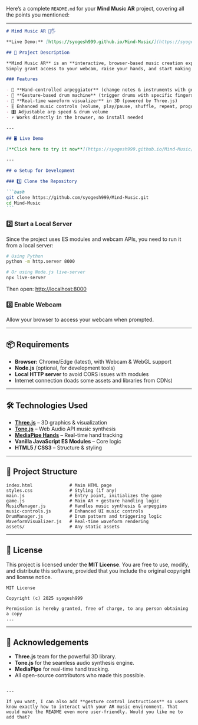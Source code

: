 Here’s a complete `README.md` for your **Mind Music AR** project, covering all the points you mentioned:

---

````markdown
# Mind Music AR 🎵🖐️

**Live Demo:** [https://syogesh999.github.io/Mind-Music/](https://syogesh999.github.io/Mind-Music/)

## 📖 Project Description

**Mind Music AR** is an **interactive, browser-based music creation experience** that uses **hand tracking** and **augmented reality visuals** to let you control an arpeggiator, drum machine, and real-time waveform visualizer — all with your hands.  
Simply grant access to your webcam, raise your hands, and start making music through gestures.

### Features

- 🎹 **Hand-controlled arpeggiator** (change notes & instruments with gestures)
- 🥁 **Gesture-based drum machine** (trigger drums with specific fingers)
- 🎨 **Real-time waveform visualizer** in 3D (powered by Three.js)
- 🎚️ Enhanced music controls (volume, play/pause, shuffle, repeat, progress seek)
- 🎛️ Adjustable arp speed & drum volume
- ⚡ Works directly in the browser, no install needed

---

## 🖥️ Live Demo

[**Click here to try it now**](https://syogesh999.github.io/Mind-Music/) — Works best in **Google Chrome** on desktop.

---

## ⚙️ Setup for Development

### 1️⃣ Clone the Repository

```bash
git clone https://github.com/syogesh999/Mind-Music.git
cd Mind-Music
```
````

### 2️⃣ Start a Local Server

Since the project uses ES modules and webcam APIs, you need to run it from a local server:

```bash
# Using Python
python -m http.server 8000

# Or using Node.js live-server
npx live-server
```

Then open: [http://localhost:8000](http://localhost:8000)

### 3️⃣ Enable Webcam

Allow your browser to access your webcam when prompted.

---

## 📦 Requirements

- **Browser:** Chrome/Edge (latest), with Webcam & WebGL support
- **Node.js** (optional, for development tools)
- **Local HTTP server** to avoid CORS issues with modules
- Internet connection (loads some assets and libraries from CDNs)

---

## 🛠️ Technologies Used

- **[Three.js](https://threejs.org/)** – 3D graphics & visualization
- **[Tone.js](https://tonejs.github.io/)** – Web Audio API music synthesis
- **[MediaPipe Hands](https://developers.google.com/mediapipe/solutions/vision/hand_landmarker)** – Real-time hand tracking
- **Vanilla JavaScript ES Modules** – Core logic
- **HTML5 / CSS3** – Structure & styling

---

## 📂 Project Structure

```
index.html              # Main HTML page
styles.css              # Styling (if any)
main.js                 # Entry point, initializes the game
game.js                 # Main AR + gesture handling logic
MusicManager.js         # Handles music synthesis & arpeggios
music-controls.js       # Enhanced UI music controls
DrumManager.js          # Drum pattern and triggering logic
WaveformVisualizer.js   # Real-time waveform rendering
assets/                 # Any static assets
```

---

## 📜 License

This project is licensed under the **MIT License**.
You are free to use, modify, and distribute this software, provided that you include the original copyright and license notice.

```
MIT License

Copyright (c) 2025 syogesh999

Permission is hereby granted, free of charge, to any person obtaining a copy
...
```

---

## 🙌 Acknowledgements

- **Three.js** team for the powerful 3D library.
- **Tone.js** for the seamless audio synthesis engine.
- **MediaPipe** for real-time hand tracking.
- All open-source contributors who made this possible.

```

---

If you want, I can also add **gesture control instructions** so users know exactly how to interact with your AR music environment. That would make the README even more user-friendly. Would you like me to add that?
```
